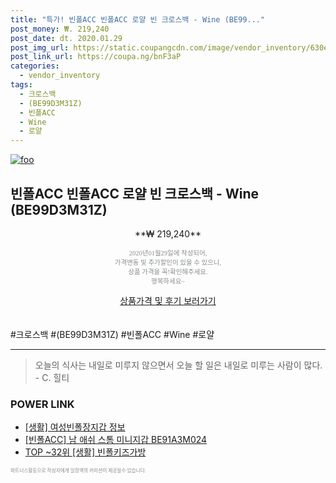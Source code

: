 ```yaml
--- 
title: "특가! 빈폴ACC 빈폴ACC 로얄 빈 크로스백 - Wine (BE99..." 
post_money: ₩. 219,240 
post_date: dt. 2020.01.29 
post_img_url: https://static.coupangcdn.com/image/vendor_inventory/630e/eeec175d03cf4437e794d9686d540a9f75a58712823c73426643c28c9571.jpg 
post_link_url: https://coupa.ng/bnF3aP 
categories: 
  - vendor_inventory 
tags: 
  - 크로스백 
  - (BE99D3M31Z) 
  - 빈폴ACC 
  - Wine 
  - 로얄 
--- 
```

[![foo](https://static.coupangcdn.com/image/vendor_inventory/630e/eeec175d03cf4437e794d9686d540a9f75a58712823c73426643c28c9571.jpg)](https://coupa.ng/bnF3aP) 

## 빈폴ACC 빈폴ACC 로얄 빈 크로스백 - Wine (BE99D3M31Z) 
<p style="text-align: center;">**₩ 219,240**</p> 
<p style="text-align: center;"><span style="color: #898c8f; font-family: Georgia,Times,serif; font-size: 0.75em;">2020년01월29일에 작성되어, <br>가격변동 및 추가할인이 있을 수 있으니,<br> 상품 가격을 꼭!확인해주세요.<br>행복하세요~</span> 
</p>	 
<div markdown="0" style="text-align: center;"><a href="https://coupa.ng/bnF3aP" class="btn btn--success">상품가격 및 후기 보러가기</a></div> 
<br><br> 
  #크로스백 #(BE99D3M31Z) #빈폴ACC #Wine #로얄 
<hr> 

> 오늘의 식사는 내일로 미루지 않으면서 오늘 할 일은 내일로 미루는 사람이 많다. - C. 힐티 


### POWER LINK

* <a href="https://blog.naver.com/santokki14/221775239971" target="_blank"> [생활] 여성빈폴장지갑 정보 </a>
* <a href="https://blog.naver.com/sakai111/221781113285" target="_blank">[빈폴ACC] 남 애쉬 스톰 미니지갑 BE91A3M024</a>
* <a href="https://blog.naver.com/an0733/221790882872" target="_blank"> TOP ~32위 [생활] 빈폴키즈가방</a>

<span style="color: #898c8f; font-family: Georgia,Times,serif; font-size: 0.55em;">파트너스활동으로 작성자에게 일정액의 커미션이 제공될수 있습니다.</span> 
